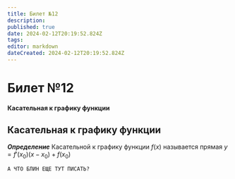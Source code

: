 ```yaml
---
title: Билет №12
description: 
published: true
date: 2024-02-12T20:19:52.824Z
tags: 
editor: markdown
dateCreated: 2024-02-12T20:19:52.824Z
---
```


# Билет №12
#### Касательная к графику функции

## Касательная к графику функции

***Определение***
Касательной к графику функции $f(x)$ называется прямая $y = f'(x_0) (x - x_0) + f(x_0)$ 

`А ЧТО БЛИН ЕЩЕ ТУТ ПИСАТЬ?`